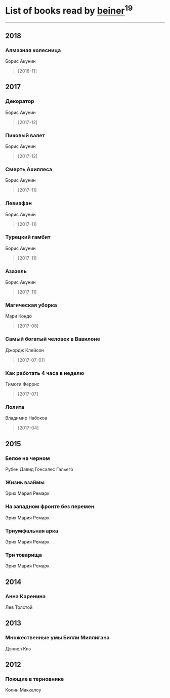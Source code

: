 # List of books read by [beiner](https://plus.google.com/118330474331574680123)<sup>19</sup>
---

## 2018

### Алмазная колесница
Борис Акунин
> [2018-11] 



## 2017

### Декоратор
Борис Акунин
> [2017-12] 


### Пиковый валет
Борис Акунин
> [2017-12] 


### Смерть Ахиллеса
Борис Акунин
> [2017-11] 


### Левиафан
Борис Акунин
> [2017-11] 


### Турецкий гамбит
Борис Акунин
> [2017-11] 


### Азазель
Борис Акунин
> [2017-11] 


### Магическая уборка
Мари Кондо
> [2017-08] 


### Самый богатый человек в Вавилоне
Джордж Клейсон
> [2017-07-01] 


### Как работать 4 часа в неделю
Тимоти Феррис
> [2017-07] 


### Лолита
Владимир Набоков
> [2017-04] 



## 2015

### Белое на черном
Рубен Давид Гонсалес Гальего


### Жизнь взаймы
Эрих Мария Ремарк


### На западном фронте без перемен
Эрих Мария Ремарк


### Триумфальная арка
Эрих Мария Ремарк


### Три товарища
Эрих Мария Ремарк



## 2014

### Анна Каренина
Лев Толстой



## 2013

### Множественные умы Билли Миллигана
Дэниел Киз



## 2012

### Поющие в терновнике
Колин Маккалоу



